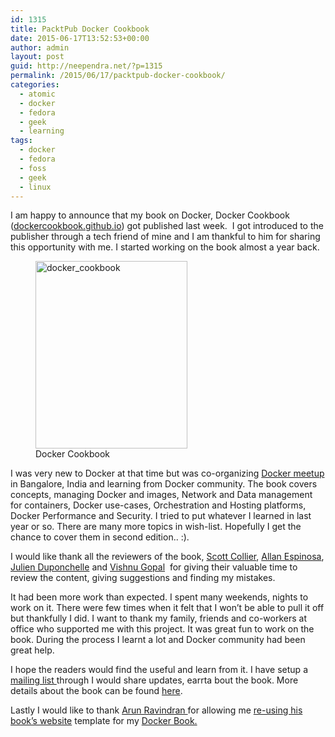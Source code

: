 ```yaml
---
id: 1315
title: PacktPub Docker Cookbook
date: 2015-06-17T13:52:53+00:00
author: admin
layout: post
guid: http://neependra.net/?p=1315
permalink: /2015/06/17/packtpub-docker-cookbook/
categories:
  - atomic
  - docker
  - fedora
  - geek
  - learning
tags:
  - docker
  - fedora
  - foss
  - geek
  - linux
---
```

I am happy to announce that my book on Docker, Docker Cookbook (<a href="http://dockercookbook.github.io/" target="_blank">dockercookbook.github.io</a>) got published last week.  I got introduced to the publisher through a tech friend of mine and I am thankful to him for sharing this opportunity with me. I started working on the book almost a year back.
  
<figure id="attachment_1319" style="width: 243px" class="wp-caption aligncenter"><a href="http://dockercookbook.github.io/" target="_blank" rel="http://dockercookbook.github.io/"><img class="wp-image-1319 size-medium" src="http://neependra.net/wp-content/uploads/2015/06/docker_cookbook-243x300.jpg" alt="docker_cookbook" width="243" height="300" /></a><figcaption class="wp-caption-text">Docker Cookbook</figcaption></figure>
  
I was very new to Docker at that time but was co-organizing <a href="http://www.meetup.com/Docker-Bangalore" target="_blank">Docker meetup</a> in Bangalore, India and learning from Docker community. The book covers concepts, managing Docker and images, Network and Data management for containers, Docker use-cases, Orchestration and Hosting platforms, Docker Performance and Security. I tried to put whatever I learned in last year or so. There are many more topics in wish-list. Hopefully I get the chance to cover them in second edition.. :).
  
I would like thank all the reviewers of the book, <a href="https://twitter.com/collier_s" target="_blank">Scott Collier</a>, <a href="https://plus.google.com/+AllanEspinosa/" target="_blank">Allan Espinosa</a>, [Julien Duponchelle](https://twitter.com/jduponchelle) and <a href="https://vishnugopal.com/" target="_blank">Vishnu Gopal</a>  for giving their valuable time to review the content, giving suggestions and finding my mistakes.
  
It had been more work than expected. I spent many weekends, nights to work on it. There were few times when it felt that I won&#8217;t be able to pull it off but thankfully I did. I want to thank my family, friends and co-workers at office who supported me with this project. It was great fun to work on the book. During the process I learnt a lot and Docker community had been great help.
  
I hope the readers would find the useful and learn from it. I have setup a <a href="https://tinyletter.com/dockercookbook" target="_blank">mailing list </a>through I would share updates, earrta bout the book. More details about the book can be found <a href="http://dockercookbook.github.io/" target="_blank">here</a>.
  
Lastly I would like to thank <a href="https://twitter.com/arocks" target="_blank">Arun Ravindran </a>for allowing me <a href="http://djangopatternsbook.github.io/" target="_blank">re-using his book&#8217;s website</a> template for my <a href="http://dockercookbook.github.io/" target="_blank">Docker Book. </a>
  
&nbsp;
